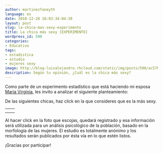 ```yaml
---
author: martinezfaneyth
language: es
date: 2010-12-28 16:03:34-04:30
layout: post
slug: la-chica-mas-sexy-experimento
title: La chica más sexy [EXPERIMENTO]
wordpress_id: 590
categories:
- Educativo
tags:
- estadistica
- estudio
- mujeres sexy
image: http://blog-luisalejandro.rhcloud.com/static/img/posts/590/ac5702995a330ed0616bc426cb467b41.jpg
description: Según tu opinión, ¿Cuál es la chica más sexy?
---
```


Como parte de un experimento estadístico que está haciendo mi esposa [Maria Virginia](http://twitter.com/MujerMaryvilla), les invito a analizar el siguiente planteamiento:

De las siguientes chicas, haz click en la que consideres que es la más sexy.

|||
|---|---|
|<span class="figure figure-100" data-figure-src="http://blog-luisalejandro.rhcloud.com/static/img/posts/590/31a53d522ad43671315b96b83afd58f9.jpg" data-figure-href="http://goo.gl/2I0Cj"></span>|<span class="figure figure-100" data-figure-src="http://blog-luisalejandro.rhcloud.com/static/img/posts/590/5b8ed5cb218379e4563227d142fa2d0b.jpg" data-figure-href="http://bit.ly/4E3E0G"></span>|
|<span class="figure figure-100" data-figure-src="http://blog-luisalejandro.rhcloud.com/static/img/posts/590/cc73076a23a16bad5d6de621b309a7c0.jpg" data-figure-href="http://is.gd/0fpNxE"></span>|<span class="figure figure-100" data-figure-src="http://blog-luisalejandro.rhcloud.com/static/img/posts/590/ac5702995a330ed0616bc426cb467b41.jpg" data-figure-href="http://tinyurl.com/6jxrp5"></span>|

Al hacer click en la foto que escojas, quedará registrado y esa información será utilizada para un análisis psicológico de la población, basado en la morfología de las mujeres. El estudio es totalmente anónimo y los resultados serán publicados por ésta vía en lo que estén listos.

¡Gracias por participar!

